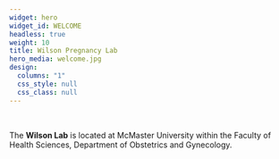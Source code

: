 ```yaml
---
widget: hero
widget_id: WELCOME
headless: true
weight: 10
title: Wilson Pregnancy Lab
hero_media: welcome.jpg
design:
  columns: "1"
  css_style: null
  css_class: null
---
```

<br>

The **Wilson Lab** is located at McMaster University within the Faculty of Health Sciences, Department of Obstetrics and Gynecology.